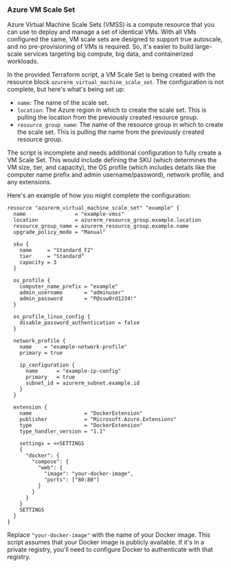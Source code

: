 ### Azure VM Scale Set

Azure Virtual Machine Scale Sets (VMSS) is a compute resource that you can use to deploy and manage a set of identical VMs. With all VMs configured the same, VM scale sets are designed to support true autoscale, and no pre-provisioning of VMs is required. So, it's easier to build large-scale services targeting big compute, big data, and containerized workloads.

In the provided Terraform script, a VM Scale Set is being created with the resource block `azurerm_virtual_machine_scale_set`. The configuration is not complete, but here's what's being set up:

- `name`: The name of the scale set.
- `location`: The Azure region in which to create the scale set. This is pulling the location from the previously created resource group.
- `resource_group_name`: The name of the resource group in which to create the scale set. This is pulling the name from the previously created resource group.

The script is incomplete and needs additional configuration to fully create a VM Scale Set. This would include defining the SKU (which determines the VM size, tier, and capacity), the OS profile (which includes details like the computer name prefix and admin username/password), network profile, and any extensions.

Here's an example of how you might complete the configuration:

```hcl
resource "azurerm_virtual_machine_scale_set" "example" {
  name                = "example-vmss"
  location            = azurerm_resource_group.example.location
  resource_group_name = azurerm_resource_group.example.name
  upgrade_policy_mode = "Manual"

  sku {
    name     = "Standard_F2"
    tier     = "Standard"
    capacity = 3
  }

  os_profile {
    computer_name_prefix = "example"
    admin_username       = "adminuser"
    admin_password       = "P@ssw0rd1234!"
  }

  os_profile_linux_config {
    disable_password_authentication = false
  }

  network_profile {
    name    = "example-network-profile"
    primary = true

    ip_configuration {
      name      = "example-ip-config"
      primary   = true
      subnet_id = azurerm_subnet.example.id
    }
  }

  extension {
    name                 = "DockerExtension"
    publisher            = "Microsoft.Azure.Extensions"
    type                 = "DockerExtension"
    type_handler_version = "1.1"

    settings = <<SETTINGS
    {
      "docker": {
        "compose": {
          "web": {
            "image": "your-docker-image",
            "ports": ["80:80"]
          }
        }
      }
    }
    SETTINGS
  }
}
```

Replace `"your-docker-image"` with the name of your Docker image. This script assumes that your Docker image is publicly available. If it's in a private registry, you'll need to configure Docker to authenticate with that registry.

